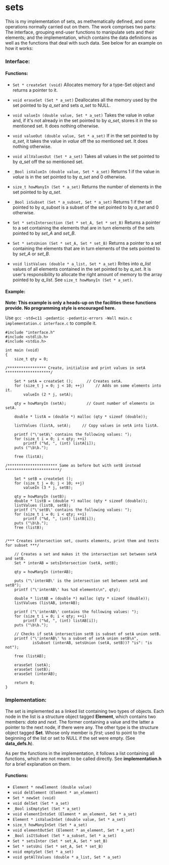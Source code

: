 # sets

This is my implementation of sets, as methematically defined, and some operations normally carried out on them.
The work comprises two parts: The interface, grouping end-user functions to manipulate sets and their elements; and the implementation, which contains the data definitions as well as the functions that deal with such data. See below for an example on how it works:


### Interface:
#### Functions:


* `Set * createSet (void)` Allocates memory for a type-Set object and returns a pointer to it.

* `void eraseSet (Set * a_set)` Deallocates all the memory used by the set pointed to by _a_set_ and sets _a_set_ to NULL.

* `void valueIn (double value, Set * a_set)` Takes the value in _value_ and, if it's not already in the set pointed to by _a_set_, stores it in the so mentioned set. It does nothing otherwise.

* `void valueOut (double value, Set * a_set)` If in the set pointed to by _a_set_, it takes the value in _value_ off the so mentioned set. It does nothing otherwise.

* `void allValuesOut (Set * a_set)` Takes all values in the set pointed to by _a_set_ off the so mentioned set.

* `_Bool isValueIn (double value, Set * a_set)` Returns 1 if the value in _value_ is in the set pointed to by _a_set_ and 0 otherwise.

* `size_t howManyIn (Set * a_set)` Returns the number of elements in the set pointed to by _a_set_.

* `_Bool isSubset (Set * a_subset, Set * a_set)` Returns 1 if the set pointed to by _a_subset_ is a subset of the set pointed to by _a_set_ and 0 otherwise.

* `Set * setsIntersection (Set * set_A, Set * set_B)` Returns a pointer to a set containing the elements that are in turn elements of the sets pointed to by _set_A_ and _set_B_.

* `Set * setsUnion (Set * set_A, Set * set_B)` Returns a pointer to a set containing the elements that are in turn elements of the sets pointed to by _set_A_ or _set_B_.

* `void listValues (double * a_list, Set * a_set)` Rrites into _a_list_ values of all elements contained in the set pointed to by _a_set_. It is user's responsibility to allocate the right amount of memory to the array pointed to by _a_list_. See `size_t howManyIn (Set * a_set)`.


#### Example:

**Note: This example is only a heads-up on the facilities these functions provide. No programming style is encouraged here.**

Use `gcc -std=c11 -pedantic -pedantic-errors -Wall main.c implementation.c interface.c` to compile it.

```
#include "interface.h"
#include <stdlib.h>
#include <stdio.h>

int main (void)
{
	size_t qty = 0;

/***************** Create, initialise and print values in setA ********************/

	Set * setA = createSet ();		// Creates setA.
	for (size_t j = 0; j < 10; ++j)		// Adds on some elements into it.
		valueIn (2 * j, setA);

	qty = howManyIn (setA);		    // Count number of elements in setA.
  
	double * listA = (double *) malloc (qty * sizeof (double));
  
	listValues (listA, setA);     // Copy values in setA into listA.
  
	printf ("\'setA\' contains the following values: ");
	for (size_t i = 0; i < qty; ++i)
		printf ("%d, ", (int) listA[i]);
	puts ("\b\b.");
  
	free (listA);

/********************** Same as before but with setB instead ************************/

	Set * setB = createSet ();
	for (size_t j = 0; j < 10; ++j)
		valueIn (3 * j, setB);

	qty = howManyIn (setB);
	double * listB = (double *) malloc (qty * sizeof (double));
	listValues (listB, setB);
	printf ("\'setB\' contains the following values: ");
	for (size_t i = 0; i < qty; ++i)
		printf ("%d, ", (int) listB[i]);
	puts ("\b\b.");
	free (listB);


/*** Creates intersection set, counts elements, print them and tests for subset ***/

    // Creates a set and makes it the intersection set between setA and setB.
	Set * interAB = setsIntersection (setA, setB);
  
	qty = howManyIn (interAB);
  
	puts ("\'interAB\' is the intersection set between setA and setB");
	printf ("\'interAB\' has %zd elements\n", qty);
  
	double * listAB = (double *) malloc (qty * sizeof (double));
	listValues (listAB, interAB);
  
	printf ("\'interAB\' contains the following values: ");
	for (size_t i = 0; i < qty; ++i)
		printf ("%d, ", (int) listAB[i]);
	puts ("\b\b.");
  
    // Checks if setA intersection setB is subset of setA union setB.
	printf ("\'interAB\' %s a subset of setA union setB\n",
			isSubset (interAB, setsUnion (setA, setB))? "is": "is not");
      
	free (listAB);

	eraseSet (setA);
	eraseSet (setB);
	eraseSet (interAB);

	return 0;
}
```

### Implementation:
The set is implemented as a linked list containing two types of objects. Each node in the list is a structure object tagged **Element**, which contains two members: _data_ and _next_. The former containing a value and the latter a pointer to the next node, if there were any. The other type is the structure object tagged **Set**. Whose only member is _first_; used to point to the beginning of the list or set to NULL if the set were empty. (See **data_defs.h**).

As per the functions in the implementation, it follows a list containing all functions, which are not meant to be called directly. See **implementation.h** for a brief explanation on them.

#### Functions:


* `Element * newElement (double value)` 
* `void delElement (Element * an_element)` 
* `Set * newSet (void)` 
* `void delSet (Set * a_set)`
* `_Bool isEmptySet (Set * a_set)`
* `void elementIntoSet (Element * an_element, Set * a_set)`
* `Element * isValueInSet (double value, Set * a_set)`
* `size_t howManyInSet (Set * a_set)`
* `void elementOutSet (Element * an_element, Set * a_set)`
* `_Bool isItSubset (Set * a_subset, Set * a_set)`
* `Set * setsInter (Set * set_A, Set * set_B)`
* `Set * setsUni (Set * set_A, Set * set_B)`
* `void emptySet (Set * a_set)`
* `void getAllValues (double * a_list, Set * a_set)`
